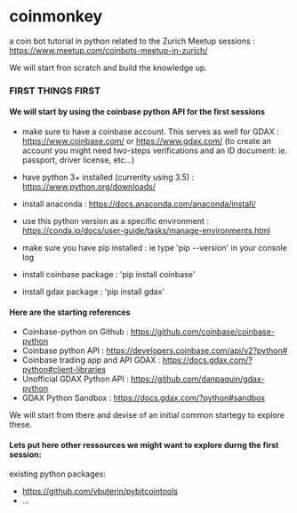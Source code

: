 # coinmonkey
a coin bot tutorial in python related to the Zurich Meetup sessions : https://www.meetup.com/coinbots-meetup-in-zurich/

We will start fron scratch and build the knowledge up.

### FIRST THINGS FIRST

#### We will start by using the coinbase python API for the first sessions
+ make sure to have a coinbase account. This serves as well for GDAX : https://www.coinbase.com/ or https://www.gdax.com/ (to create an account you might need two-steps verifications and an ID document: ie. passport, driver license, etc...)

+ have python 3+ installed (currenlty using 3.5) : https://www.python.org/downloads/
+ install anaconda : https://docs.anaconda.com/anaconda/install/
+ use this python version as a specific environment : https://conda.io/docs/user-guide/tasks/manage-environments.html
+ make sure you have pip installed : ie type 'pip --version' in your console log
+ install coinbase package : 'pip install coinbase'
+ install gdax package : 'pip install gdax'

#### Here are the starting references
+ Coinbase-python on Github : https://github.com/coinbase/coinbase-python
+ Coinbase python API : https://developers.coinbase.com/api/v2?python#
+ Coinbase trading app and API GDAX : https://docs.gdax.com/?python#client-libraries
+ Unofficial GDAX Python API : https://github.com/danpaquin/gdax-python
+ GDAX Python Sandbox : https://docs.gdax.com/?python#sandbox

We will start from there and devise of an initial common startegy to explore these.

#### Lets put here other ressources we might want to explore durng the first session:

existing python packages:
+ https://github.com/vbuterin/pybitcointools
+ ...


